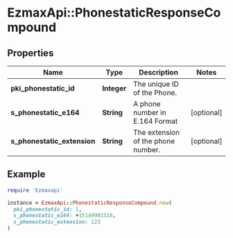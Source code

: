 # EzmaxApi::PhonestaticResponseCompound

## Properties

| Name | Type | Description | Notes |
| ---- | ---- | ----------- | ----- |
| **pki_phonestatic_id** | **Integer** | The unique ID of the Phone. |  |
| **s_phonestatic_e164** | **String** | A phone number in E.164 Format | [optional] |
| **s_phonestatic_extension** | **String** | The extension of the phone number. | [optional] |

## Example

```ruby
require 'Ezmaxapi'

instance = EzmaxApi::PhonestaticResponseCompound.new(
  pki_phonestatic_id: 1,
  s_phonestatic_e164: +15149901516,
  s_phonestatic_extension: 123
)
```

